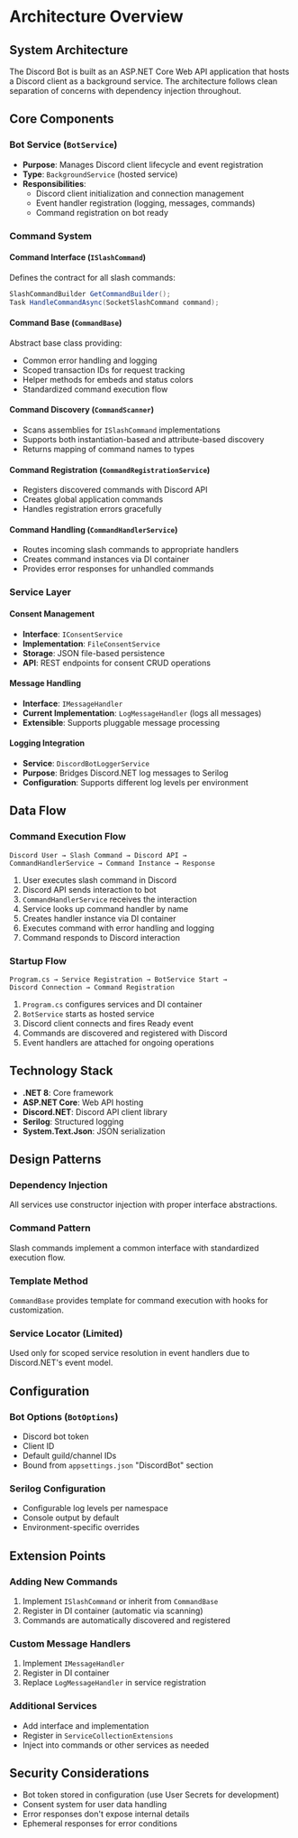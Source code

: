 # Architecture Overview

## System Architecture

The Discord Bot is built as an ASP.NET Core Web API application that hosts a Discord client as a background service. The architecture follows clean separation of concerns with dependency injection throughout.

## Core Components

### Bot Service (`BotService`)
- **Purpose**: Manages Discord client lifecycle and event registration
- **Type**: `BackgroundService` (hosted service)
- **Responsibilities**:
  - Discord client initialization and connection management
  - Event handler registration (logging, messages, commands)
  - Command registration on bot ready

### Command System

#### Command Interface (`ISlashCommand`)
Defines the contract for all slash commands:
```csharp
SlashCommandBuilder GetCommandBuilder();
Task HandleCommandAsync(SocketSlashCommand command);
```

#### Command Base (`CommandBase`)
Abstract base class providing:
- Common error handling and logging
- Scoped transaction IDs for request tracking
- Helper methods for embeds and status colors
- Standardized command execution flow

#### Command Discovery (`CommandScanner`)
- Scans assemblies for `ISlashCommand` implementations
- Supports both instantiation-based and attribute-based discovery
- Returns mapping of command names to types

#### Command Registration (`CommandRegistrationService`)
- Registers discovered commands with Discord API
- Creates global application commands
- Handles registration errors gracefully

#### Command Handling (`CommandHandlerService`)
- Routes incoming slash commands to appropriate handlers
- Creates command instances via DI container
- Provides error responses for unhandled commands

### Service Layer

#### Consent Management
- **Interface**: `IConsentService`
- **Implementation**: `FileConsentService`
- **Storage**: JSON file-based persistence
- **API**: REST endpoints for consent CRUD operations

#### Message Handling
- **Interface**: `IMessageHandler`
- **Current Implementation**: `LogMessageHandler` (logs all messages)
- **Extensible**: Supports pluggable message processing

#### Logging Integration
- **Service**: `DiscordBotLoggerService`
- **Purpose**: Bridges Discord.NET log messages to Serilog
- **Configuration**: Supports different log levels per environment

## Data Flow

### Command Execution Flow
```
Discord User → Slash Command → Discord API → 
CommandHandlerService → Command Instance → Response
```

1. User executes slash command in Discord
2. Discord API sends interaction to bot
3. `CommandHandlerService` receives the interaction
4. Service looks up command handler by name
5. Creates handler instance via DI container
6. Executes command with error handling and logging
7. Command responds to Discord interaction

### Startup Flow
```
Program.cs → Service Registration → BotService Start → 
Discord Connection → Command Registration
```

1. `Program.cs` configures services and DI container
2. `BotService` starts as hosted service
3. Discord client connects and fires Ready event
4. Commands are discovered and registered with Discord
5. Event handlers are attached for ongoing operations

## Technology Stack

- **.NET 8**: Core framework
- **ASP.NET Core**: Web API hosting
- **Discord.NET**: Discord API client library
- **Serilog**: Structured logging
- **System.Text.Json**: JSON serialization

## Design Patterns

### Dependency Injection
All services use constructor injection with proper interface abstractions.

### Command Pattern
Slash commands implement a common interface with standardized execution flow.

### Template Method
`CommandBase` provides template for command execution with hooks for customization.

### Service Locator (Limited)
Used only for scoped service resolution in event handlers due to Discord.NET's event model.

## Configuration

### Bot Options (`BotOptions`)
- Discord bot token
- Client ID
- Default guild/channel IDs
- Bound from `appsettings.json` "DiscordBot" section

### Serilog Configuration
- Configurable log levels per namespace
- Console output by default
- Environment-specific overrides

## Extension Points

### Adding New Commands
1. Implement `ISlashCommand` or inherit from `CommandBase`
2. Register in DI container (automatic via scanning)
3. Commands are automatically discovered and registered

### Custom Message Handlers
1. Implement `IMessageHandler`
2. Register in DI container
3. Replace `LogMessageHandler` in service registration

### Additional Services
- Add interface and implementation
- Register in `ServiceCollectionExtensions`
- Inject into commands or other services as needed

## Security Considerations

- Bot token stored in configuration (use User Secrets for development)
- Consent system for user data handling
- Error responses don't expose internal details
- Ephemeral responses for error conditions